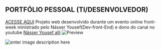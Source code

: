 

  ## PORTFÓLIO PESSOAL (TI/DESENVOLVEDOR)
[ACESSE AQUI](https://projeto-front-week-2021.vercel.app/)
Projeto web desenvolvido durante um evento online front-week ministrado pelo Násser Yousef(Dev-front-End) e dono do canal  no youtube [Násser Yousef alli](https://www.youtube.com/channel/UCiHkIXtKHLHbyBs352UI6QQ)
![Preview](https://lh3.googleusercontent.com/_2aYbsUPSWBzE39SciDsMbQSfae7ck4uD7vod1RGBD2YkA-T6WL-U122TKDiTTE5nOjgEgFahEJbml-PXztNt_tRfi7P6eDzmq_OLdnRmcbC9aQGyujgING9SA6kZhKhg3AoQzbSVRrZcsM5jueAqk_f15CsZ-ENQFpK0ANRNZEluwK_IMbLa-obDHH38MWtXsy4FayS1QblDx9BxNA0_P1dhV_77OoXVxWG_iAr5FpmAbvcZQLRGNqZQ5JZfhP-rSykistw0qr39m7y9MY9f4jD9GYhe8_D78LapTRx8gpY5W7hphbGaOhaMAucab5SfHGvF5n7uN6a7_bzmAKjbNmLn7JQhtmpQ4VuK33or7uAFeLHrtZ3F7Cc65j5mm407K8ZUQwM4QQUeN4yZM2OA4dpW9-tKhJRvsB_E4-vpe3WymsQQtXZ-CDh19DTbF58G9S8h9xJoVzD44giVO76lPbyo_amyfv3dyRJgWRa0pz09N2G5rJnmOw6HcFxkjilQv1OHgcXA4FdMqIk0r5T7ssz79NUUz1yDfcsWNgT978hjvF1CMHVGtpwAO4d57ZpRHuDzr0qb3JH1hboIkUDQPjAUsqB_rdBgE8_rpxYbQ0uljpEMGuQ6ey81OK6tYHUr15vISJl4Po-p_K-zZ8joCg4hG4MCzi4FC9lJLEiOAsFT9TxGI8cqx8bYVh03QEW-HgSfbVkn1_qvkg2BafXuSI=w1362-h644-no?authuser=0)



![enter image description here](https://lh3.googleusercontent.com/n30lNRhJrjzVWrgQl6hDqHY_VTlhRrdoyBki4gXS_TbtCzRTzS4UdmsOFWVz0VeiNl1vFQUiBuA60YtzVFYD1Ufevol1WliChHWJNCBk3zvLPDBNudXp_XbnR0NyEOKqKrNy6p23oaZcO0Uon-2u1FJFfZOEH1zkVXBoWLnEMhjx7mneernfWrDpMFMnHm3bbNmrBt9QTodHLYechXkMpn0PTUt9kjy0fqqWHs1hEoHpdHJuPkoYrcetD09gfj-XroUNLjq5poHaL7M3J-9MmR3pAnep3meLIbVRSBWZsYOVMw2ztIihTd5-tVc7HySumFm56L69jYdzHu800WRKja_ttFTsFqXcfU8F503u0SDwfYT-sZC78tHB6eFfS8zGIcPsOB2ViMnnZqMxzEPzPWHuWl5uXlcopf5_XeSRT0w26D_R4aU70X2fIIwCvrUg8juNyJYArSTIRsrDWN4gbNFmx-e5WTZT4RMlU7LfRX1DKiiHCQwef0PNmRRnBv5koK3NeD1SGrH2j_FkONgtT--61k8oJ7aQGVPxalYMs_G3ukMEPrMz36Ee-onZy_UW2UaY6LAJ4oW2xiCPw6oU7FQsErtv0WEhPVr4aCnTCbqOZbDtRnOTvuBQl_vV48pAEO20BqCTRRwzXetKT7_Np41KXnEjZbDN1q98ro1utbIOjqe_mM1_GHc2oVaJxQz1CFEyB7KFugbLs-aQ301V1xo=w1364-h646-no?authuser=0)
